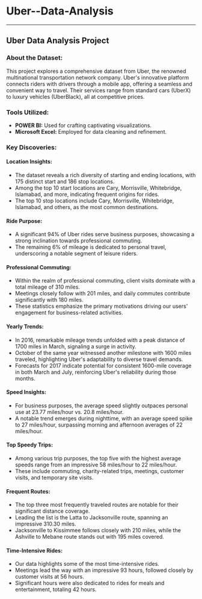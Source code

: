# Uber--Data-Analysis



---

## Uber Data Analysis Project

### About the Dataset:
This project explores a comprehensive dataset from Uber, the renowned multinational transportation network company. Uber's innovative platform connects riders with drivers through a mobile app, offering a seamless and convenient way to travel. Their services range from standard cars (UberX) to luxury vehicles (UberBlack), all at competitive prices.

### Tools Utilized:
- **POWER BI:** Used for crafting captivating visualizations.
- **Microsoft Excel:** Employed for data cleaning and refinement.

### Key Discoveries:

#### Location Insights:
- The dataset reveals a rich diversity of starting and ending locations, with 175 distinct start and 186 stop locations.
- Among the top 10 start locations are Cary, Morrisville, Whitebridge, Islamabad, and more, indicating frequent origins for rides.
- The top 10 stop locations include Cary, Morrisville, Whitebridge, Islamabad, and others, as the most common destinations.

#### Ride Purpose:
- A significant 94% of Uber rides serve business purposes, showcasing a strong inclination towards professional commuting.
- The remaining 6% of mileage is dedicated to personal travel, underscoring a notable segment of leisure riders.

#### Professional Commuting:
- Within the realm of professional commuting, client visits dominate with a total mileage of 310 miles.
- Meetings closely follow with 201 miles, and daily commutes contribute significantly with 180 miles.
- These statistics emphasize the primary motivations driving our users' engagement for business-related activities.

#### Yearly Trends:
- In 2016, remarkable mileage trends unfolded with a peak distance of 1700 miles in March, signaling a surge in activity.
- October of the same year witnessed another milestone with 1600 miles traveled, highlighting Uber's adaptability to diverse travel demands.
- Forecasts for 2017 indicate potential for consistent 1600-mile coverage in both March and July, reinforcing Uber's reliability during those months.

#### Speed Insights:
- For business purposes, the average speed slightly outpaces personal use at 23.77 miles/hour vs. 20.8 miles/hour.
- A notable trend emerges during nighttime, with an average speed spike to 27 miles/hour, surpassing morning and afternoon averages of 22 miles/hour.

#### Top Speedy Trips:
- Among various trip purposes, the top five with the highest average speeds range from an impressive 58 miles/hour to 22 miles/hour.
- These include commuting, charity-related trips, meetings, customer visits, and temporary site visits.

#### Frequent Routes:
- The top three most frequently traveled routes are notable for their significant distance coverage.
- Leading the list is the Latta to Jacksonville route, spanning an impressive 310.30 miles.
- Jacksonville to Kissimmee follows closely with 210 miles, while the Ashville to Mebane route stands out with 195 miles covered.

#### Time-Intensive Rides:
- Our data highlights some of the most time-intensive rides.
- Meetings lead the way with an impressive 93 hours, followed closely by customer visits at 56 hours.
- Significant hours were also dedicated to rides for meals and entertainment, totaling 42 hours.




